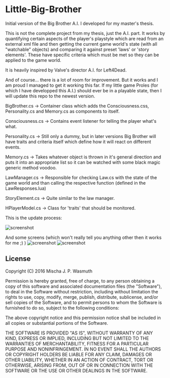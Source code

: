 # Little-Big-Brother
Initial version of the Big Brother A.I. I developed for my master's thesis.

This is not the complete project from my thesis, just the A.I. part. It works by quantifying certain aspects of the player's playstyle which are read from an external xml file and then getting the current game world's state (with all "watchable" objects) and comparing it against preset 'laws' or 'story elements'. These have specific criteria which must be met so they can be applied to the game world.

It is heavily inspired by Valve's director A.I. for Left4Dead.

And of course... there is a lot of room for improvement. But it works and I am proud I managed to get it working this far.
If my little game Proles (for which I have developped this A.I.) should ever be in a playable state, then I will update this repo to the newest version.

BigBrother.cs -> Container class which adds the Consciousness.css, Personality.cs and Memory.cs as components to itself.

Consciousness.cs -> Contains event listener for telling the player what's what.

Personality.cs -> Still only a dummy, but in later versions Big Brother will have traits and criteria itself which define how it will react on different events.

Memory.cs -> Takes whatever object is thrown in it's general direction and puts it into an appropriate list so it can be watched with some black magic generic method voodoo.

LawManager.cs -> Responsible for checking Law.cs with the state of the game world and than calling the respective function (defined in the LawResponses.lua)

StoryElement.cs -> Quite similar to the law manager.

HPlayerModel.cs -> Class for 'traits' that should be monitored.

This is the update process:

![screenshot](http://notenoughsleep.eu/files/screenshots/ma/Überprüfungsprozess.png)

And some screens (which won't really tell you anything other then it works for me ;) )
![screenshot](http://notenoughsleep.eu/files/screenshots/ma/server1.png)
![screenshot](http://notenoughsleep.eu/files/screenshots/ma/server2.png)

## License

Copyright (C) 2016 Mischa J. P. Wasmuth

Permission is hereby granted, free of charge, to any person obtaining a copy of this software and associated documentation files (the "Software"), to deal in the Software without restriction, including without limitation the rights to use, copy, modify, merge, publish, distribute, sublicense, and/or sell copies of the Software, and to permit persons to whom the Software is furnished to do so, subject to the following conditions:

The above copyright notice and this permission notice shall be included in all copies or substantial portions of the Software.

THE SOFTWARE IS PROVIDED "AS IS", WITHOUT WARRANTY OF ANY KIND, EXPRESS OR IMPLIED, INCLUDING BUT NOT LIMITED TO THE WARRANTIES OF MERCHANTABILITY, FITNESS FOR A PARTICULAR PURPOSE AND NONINFRINGEMENT. IN NO EVENT SHALL THE AUTHORS OR COPYRIGHT HOLDERS BE LIABLE FOR ANY CLAIM, DAMAGES OR OTHER LIABILITY, WHETHER IN AN ACTION OF CONTRACT, TORT OR OTHERWISE, ARISING FROM, OUT OF OR IN CONNECTION WITH THE SOFTWARE OR THE USE OR OTHER DEALINGS IN THE SOFTWARE.

